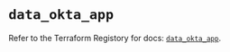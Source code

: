 # `data_okta_app`

Refer to the Terraform Registory for docs: [`data_okta_app`](https://registry.terraform.io/providers/okta/okta/4.6.3/docs/data-sources/app).

